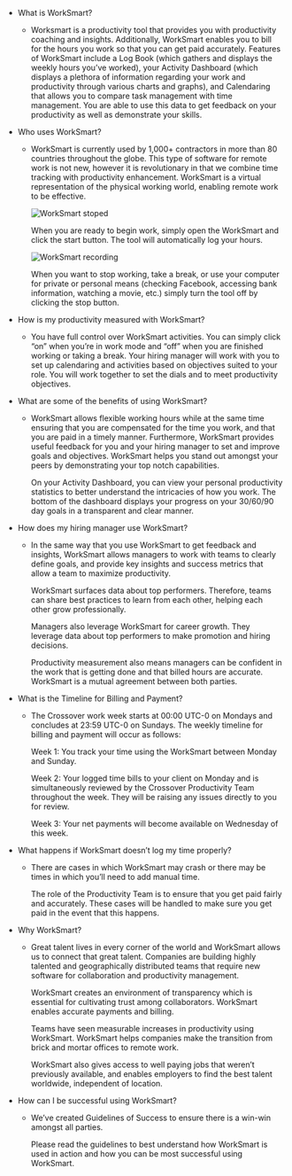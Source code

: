 - What is WorkSmart?

	- Worksmart is a productivity tool that provides you with productivity coaching and insights.  Additionally, WorkSmart enables you to bill for the hours you work so that you can get paid accurately.  Features of WorkSmart include a Log Book (which gathers and displays the weekly hours you’ve worked), your Activity Dashboard (which displays a plethora of information regarding your work and productivity through various charts and graphs), and Calendaring that allows you to compare task management with time management.  You are able to use this data to get feedback on your productivity as well as demonstrate your skills.  


- Who uses WorkSmart? 

	- WorkSmart is currently used by 1,000+ contractors in more than 80 countries throughout the globe. This type of software for remote work is not new, however it is revolutionary in that we combine time tracking with productivity enhancement. WorkSmart is a virtual representation of the physical working world, enabling remote work to be effective.  

		![WorkSmart stoped](https://s3.amazonaws.com/crossover-uploads-production/documents/tracker_stoped.png "WorkSmart stoped") 

		When you are ready to begin work, simply open the WorkSmart and click the start button. The tool will automatically log your hours.

		![WorkSmart recording](https://s3.amazonaws.com/crossover-uploads-production/documents/tracker_play.png "WorkSmart recording") 

		When you want to stop working, take a break, or use your computer for private or personal means (checking Facebook, accessing bank information, watching a movie, etc.) simply turn the tool off by clicking the stop button.

		
- How is my productivity measured with WorkSmart?

	- You have full control over WorkSmart activities. You can simply click “on” when you’re in work mode and “off” when you are finished working or taking a break.  Your hiring manager will work with you to set up calendaring and activities based on objectives suited to your role.  You will work together to set the dials and to meet productivity objectives.

- What are some of the benefits of using WorkSmart? 

	- WorkSmart allows flexible working hours while at the same time ensuring that you are compensated for the time you work, and that you are paid in a timely manner.  Furthermore, WorkSmart provides useful feedback for you and your hiring manager to set and improve goals and objectives.  WorkSmart helps you stand out amongst your peers by demonstrating your top notch capabilities.  

		On your Activity Dashboard, you can view your personal productivity statistics to better understand the intricacies of how you work. The bottom of the dashboard displays your progress on your 30/60/90 day goals in a transparent and clear manner.

- How does my hiring manager use WorkSmart? 

	- In the same way that you use WorkSmart to get feedback and insights, WorkSmart allows managers to work with teams to clearly define goals, and provide key insights and success metrics that allow a team to maximize productivity. 
	
		WorkSmart surfaces data about top performers.  Therefore, teams can share best practices to learn from each other, helping each other grow professionally. 

		Managers also leverage WorkSmart for career growth.  They leverage data about top performers to make promotion and hiring decisions.  

		Productivity measurement also means managers can be confident in the work that is getting done and that billed hours are accurate.  WorkSmart is a mutual agreement between both parties.

- What is the Timeline for Billing and Payment? 

	- The Crossover work week starts at 00:00 UTC-0 on Mondays and concludes at 23:59 UTC-0 on Sundays. The weekly timeline for billing and payment will occur as follows:

		Week 1: You track your time using the WorkSmart between Monday and Sunday.

		Week 2: Your logged time bills to your client on Monday and is simultaneously reviewed by the Crossover Productivity Team throughout the week. They will be raising any issues directly to you for review.

		Week 3: Your net payments will become available on Wednesday of this week.

- What happens if WorkSmart doesn’t log my time properly? 

	- There are cases in which WorkSmart may crash or there may be times in which you’ll need to add manual time.  

		The role of the Productivity Team is to ensure that you get paid fairly and accurately. These cases will be handled to make sure you get paid in the event that this happens.  

- Why WorkSmart?

	- Great talent lives in every corner of the world and WorkSmart allows us to connect that great talent. Companies are building highly talented and geographically distributed teams that require new software for collaboration and productivity management.  

		WorkSmart creates an environment of transparency which is essential for cultivating trust among collaborators. WorkSmart enables accurate payments and billing.  

		Teams have seen measurable increases in productivity using WorkSmart. WorkSmart helps companies make the transition from brick and mortar offices to remote work.  

		WorkSmart also gives access to well paying jobs that weren’t previously available, and enables employers to find the best talent worldwide, independent of location.  

- How can I be successful using WorkSmart? 

	- We’ve created Guidelines of Success to ensure there is a win-win amongst all parties.  

		Please read the guidelines to best understand how WorkSmart is used in action and how you can be most successful using WorkSmart.   
